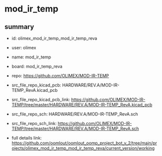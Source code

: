 # mod_ir_temp
 
## summary 
* id: olimex_mod_ir_temp_mod_ir_temp_reva
* user: olimex
* name: mod_ir_temp
* board: mod_ir_temp_reva
* repo: https://github.com/OLIMEX/MOD-IR-TEMP
* src_file_repo_kicad_pcb: HARDWARE/REV.A/MOD-IR-TEMP_RevA.kicad_pcb
* src_file_repo_kicad_pcb_link: https://github.com/OLIMEX/MOD-IR-TEMP/tree/master/HARDWARE/REV.A/MOD-IR-TEMP_RevA.kicad_pcb


* src_file_repo_sch: HARDWARE/REV.A/MOD-IR-TEMP_RevA.sch
* src_file_repo_sch_link: https://github.com/OLIMEX/MOD-IR-TEMP/tree/master/HARDWARE/REV.A/MOD-IR-TEMP_RevA.sch
* full details link: https://github.com/oomlout/oomlout_oomp_project_bot_v_2/tree/main/projects/olimex_mod_ir_temp_mod_ir_temp_reva/current_version/working  







